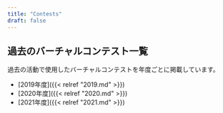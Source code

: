 ```yaml
---
title: "Contests"
draft: false
---
```


## 過去のバーチャルコンテスト一覧

過去の活動で使用したバーチャルコンテストを年度ごとに掲載しています。

- [2019年度]({{< relref "2019.md" >}})
- [2020年度]({{< relref "2020.md" >}})
- [2021年度]({{< relref "2021.md" >}})